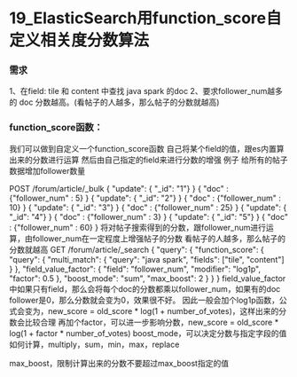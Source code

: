 # 19_ElasticSearch用function_score自定义相关度分数算法

### 需求

1、在field: tile 和 content 中查找 java spark 的doc
2、要求follower_num越多的 doc 分数越高。(看帖子的人越多，那么帖子的分数就越高)

### function_score函数：

我们可以做到自定义一个function_score函数
自己将某个field的值，跟es内置算出来的分数进行运算
然后由自己指定的field来进行分数的增强
例子
给所有的帖子数据增加follower数量

POST /forum/article/_bulk
{ "update": { "_id": "1"} }
{ "doc" : {"follower_num" : 5} }
{ "update": { "_id": "2"} }
{ "doc" : {"follower_num" : 10} }
{ "update": { "_id": "3"} }
{ "doc" : {"follower_num" : 25} }
{ "update": { "_id": "4"} }
{ "doc" : {"follower_num" : 3} }
{ "update": { "_id": "5"} }
{ "doc" : {"follower_num" : 60} }
将对帖子搜索得到的分数，跟follower_num进行运算，由follower_num在一定程度上增强帖子的分数
看帖子的人越多，那么帖子的分数就越高
GET /forum/article/_search
{
  "query": {
    "function_score": {
      "query": {
        "multi_match": {
          "query": "java spark",
          "fields": ["tile", "content"]
        }
      },
      "field_value_factor": {
        "field": "follower_num",
        "modifier": "log1p",
        "factor": 0.5
      },
      "boost_mode": "sum",
      "max_boost": 2
    }
  }
}
field_value_factor中如果只有field，那么会将每个doc的分数都乘以follower_num，如果有的doc follower是0，那么分数就会变为0，效果很不好。
因此一般会加个log1p函数，公式会变为，new_score = old_score * log(1 + number_of_votes)，这样出来的分数会比较合理
再加个factor，可以进一步影响分数，new_score = old_score * log(1 + factor * number_of_votes)
boost_mode，可以决定分数与指定字段的值如何计算，multiply，sum，min，max，replace

max_boost，限制计算出来的分数不要超过max_boost指定的值